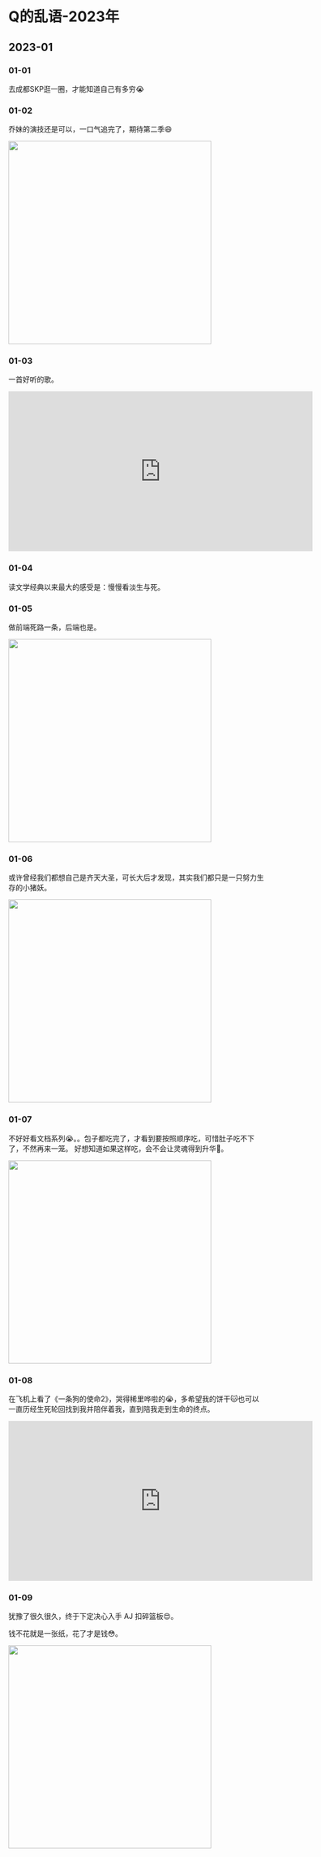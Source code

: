 # Q的乱语-2023年


## 2023-01

### 01-01
去成都SKP逛一圈，才能知道自己有多穷😭

### 01-02  
乔妹的演技还是可以，一口气追完了，期待第二季😄  

<img src="/images/202301/img_1.png" alt="" width="400" />  

### 01-03  
一首好听的歌。  

<iframe width="600" height="315" src="https://www.youtube.com/embed/h1Ebp1_f6Q0" title="YouTube video player" frameborder="0" allow="accelerometer; autoplay; clipboard-write; encrypted-media; gyroscope; picture-in-picture; web-share" allowfullscreen></iframe>  

### 01-04  
读文学经典以来最大的感受是：慢慢看淡生与死。  

### 01-05  
做前端死路一条，后端也是。  

<img src="/images/202301/img_2.png" alt="" width="400" />  

### 01-06  
或许曾经我们都想自己是齐天大圣，可长大后才发现，其实我们都只是一只努力生存的小猪妖。  

<img src="/images/202301/img_3.png" alt="" width="400" />  

### 01-07  
不好好看文档系列😭。。包子都吃完了，才看到要按照顺序吃，可惜肚子吃不下了，不然再来一笼。
好想知道如果这样吃，会不会让灵魂得到升华🤔。

<img src="/images/202301/img_4.png" alt="" width="400" />  

### 01-08  
在飞机上看了《一条狗的使命2》，哭得稀里哗啦的😭，多希望我的饼干🐱也可以一直历经生死轮回找到我并陪伴着我，直到陪我走到生命的终点。

<iframe width="600" height="315" src="https://www.youtube.com/embed/om_3WjZVDNA" title="YouTube video player" frameborder="0" allow="accelerometer; autoplay; clipboard-write; encrypted-media; gyroscope; picture-in-picture; web-share" allowfullscreen></iframe>

### 01-09  
犹豫了很久很久，终于下定决心入手 AJ 扣碎篮板😍。  

钱不花就是一张纸，花了才是钱😳。  

<img src="/images/202301/img_5.png" alt="" width="400" />  

